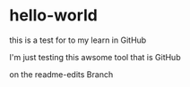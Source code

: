 # hello-world
this is a test for to my learn in GitHub

I'm just testing this awsome tool that is GitHub

on the readme-edits Branch
